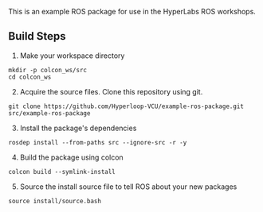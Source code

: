 This is an example ROS package for use in the HyperLabs ROS workshops.


## Build Steps
1. Make your workspace directory
```
mkdir -p colcon_ws/src
cd colcon_ws
```
2. Acquire the source files. Clone this repository using git.
```
git clone https://github.com/Hyperloop-VCU/example-ros-package.git src/example-ros-package
```
3. Install the package's dependencies
```
rosdep install --from-paths src --ignore-src -r -y
```
4. Build the package using colcon
```
colcon build --symlink-install
```
5. Source the install source file to tell ROS about your new packages
```
source install/source.bash
```

